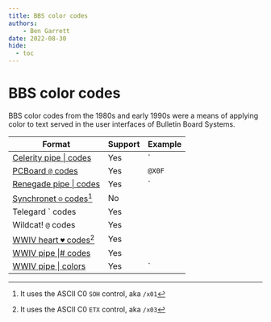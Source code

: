 ```yaml
---
title: BBS color codes
authors:
    - Ben Garrett
date: 2022-08-30
hide:
  - toc
---
```

# BBS color codes

BBS color codes from the 1980s and early 1990s were a means of applying color to text served in the user interfaces of Bulletin Board Systems.

| Format | Support | Example |
| -- | -- | -- |
| [Celerity pipe \| codes](https://wiki.synchro.net/custom:colors#celerity_format) | Yes | `|k|w` |
| [PCBoard `@` codes](https://defacto2.net/f/af240c4) | Yes | `@X0F` |
| [Renegade pipe \| codes](http://software.bbsdocumentary.com/IBM/DOS/RENEGADE/rgd98101.zip) | Yes | `|15|16` |
| [Synchronet `☺` codes](https://wiki.synchro.net/custom:ctrl-a_codes)[^1] | No |
| Telegard \` codes | Yes |
| Wildcat! `@` codes | Yes |
| [WWIV heart `♥` codes](https://docs.wwivbbs.org/en/latest/displaying_text/)[^2] | Yes |
| [WWIV pipe \|# codes](https://docs.wwivbbs.org/en/latest/displaying_text/) | Yes |
| [WWIV pipe \| colors](https://docs.wwivbbs.org/en/latest/displaying_text/#pipe-colors) | Yes | `|15|16` |

[^1]: It uses the ASCII C0 `SOH` control, aka `/x01`
[^2]: It uses the ASCII C0 `ETX` control, aka `/x03`